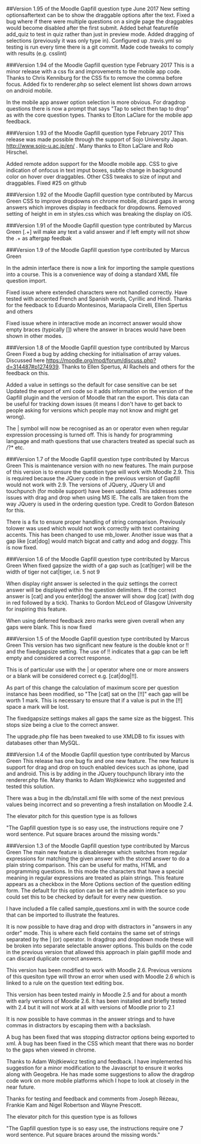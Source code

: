##Version 1.95 of the Moodle Gapfill question type June 2017
New setting optionsaftertext can be to show the draggable options after the text.
Fixed a bug where if there were multiple questions on a single page the draggables would
become disabled after the first submit. Added behat featurefile add_quiz to test in 
quiz rather than just in preview mode. Added dragging of selections (previously it was
only type in). Configured up .travis.yml so testing is run every time there is a 
git commit. Made code tweaks to comply with results (e.g. csslint)

###Version 1.94 of the Moodle Gapfill question type February 2017
This is a minor release with a css fix and improvements to the mobile app code.
Thanks to Chris Kenniburg for the CSS fix to remove the comma before focus. Added
fix to renderer.php so select element list shows down arrows on android mobile.

In the mobile app answer option selection is more obvious. For dragdrop
questions there is now a prompt that says "Tap to select then tap to drop" as with
the core question types. Thanks to Elton LaClare for the mobile app feedback.

###Version 1.93 of the Moodle Gapfill question type February 2017
This release was made possible through the support of Sojo University Japan. 
http://www.sojo-u.ac.jp/en/ . Many thanks to Elton LaClare and Rob Hirschel.

Added remote addon support for the Moodle mobile app. CSS to give indication of onfocus in text imput boxes, subtle change in 
background color on hover over draggables. Other CSS tweaks to size of input and draggables. Fixed #25 on github

###Version 1.92 of the Moodle Gapfill question type contributed by Marcus Green
CSS to improve dropdowns on chrome mobile, discard gaps in wrong answers which improves display in feedback for dropdowns.
Removed setting of height in em in styles.css which was breaking the display on iOS. 

###Version 1.91 of the Moodle Gapfill question type contributed by Marcus Green
[.+] will make any text a valid answer and if left empty will not show the .+ as aftergap feedbak

###Version 1.9 of the Moodle Gapfill question type contributed by Marcus Green

In the admin interface there is now a link for importing the sample questions into a course.
This is a convenience way of doing a standard XML file question import.

Fixed issue where extended characters were not handled correctly. Have tested with 
accented French and Spanish words, Cyrillic and Hindi. Thanks for the feedback to Eduardo Montesinos, 
Mariapaola Cirelli, Ellen Spertus and others

Fixed issue where in interactive mode an incorrect answer would show empty braces (typically [])
where the answer in braces would have been shown in other modes.

###Version 1.8 of the Moodle Gapfill question type contributed by Marcus Green
Fixed a bug by adding checking for initialisation of array values. Discussed here
https://moodle.org/mod/forum/discuss.php?d=314487#p1274939. Thanks to Ellen Spertus, 
Al Rachels and others for the feedback on this.

Added a value in settings so the default for case sensitive can be set
Updated the export of xml code so it adds information on the version of the Gapfill
plugin and the version of Moodle that ran the export. This data can be useful
for tracking down issues (it means I don't have to get back to people asking for
 versions which people may not know and might get wrong).

The | symbol will now be recognised as an or operator even
when regular expression processing is turned off. This is handy for programming language
and math questions that use characters treated as special such as \/?* etc.


###Version 1.7 of the Moodle Gapfill question type contributed by Marcus Green
This is maintenance version with no new features. The main purpose of this version is
to ensure the question type will work with Moodle 2.9. This is required because the
JQuery code in the previous version of Gapfill would not work with 2.9. The versions
of JQuery, JQuery UI and touchpunch (for mobile support) have been updated. This addresses
some issues with drag and drop when using MS IE.  The calls are taken from the way JQuery is 
used in the ordering question type. Credit to Gordon Bateson for this.

There is a fix to ensure proper handling of string comparison. Previously 
tolower was used which would not work correctly with text containing accents. 
This has been changed to use mb_lower. Another issue was that a gap like 
[cat|dog] would match bigcat and catty and adog and doggy. This is now fixed.

###Version 1.6 of the Moodle Gapfill question type contributed by Marcus Green
When fixed gapsize the width of a gap such as [cat|tiger] will be the width of tiger not cat|tiger, i.e. 5 not 9

When display right answer is selected in the quiz settings the correct answer will be displayed within the question delimiters.
If the correct answer is [cat] and you enter[dog] the answer will show dog [cat] (with dog in red followed by a tick). 
Thanks to Gordon McLeod of Glasgow University for inspiring this feature.

When using deferred feedback zero marks were given overall when any gaps were blank. This is now fixed

###Version 1.5 of the Moodle Gapfill question type contributed by Marcus Green
This version has two significant new feature is the double knot or !! and the fixedgapsize setting. 
The use of !! indicates that a gap can be left empty and considered a correct response.

This is of particular use with the | or operator where one or more answers or a blank will be considered correct e.g. [cat|dog|!!]. 

As part of this change the calculation of maximum score per question instance has been modified, so "The [cat] sat on the [!!]" 
each gap will be worth 1 mark. This is necessary to ensure that if a value is put in the [!!] space a mark will be lost.

The fixedgapsize settings makes all gaps the same size as the biggest. This stops size being a clue to the correct answer.

The upgrade.php file has been tweaked to use XMLDB to fix issues with databases other than MySQL.

###Version 1.4 of the Moodle Gapfill question type contributed by Marcus Green
This release has one bug fix and one new feature. The new feature is support for drag and drop
on touch enabled devices such as iphone, ipad and android. This is by adding in the JQuery touchpunch library into
the renderer.php file. Many thanks to Adam Wojtkiewicz who suggested and tested this solution. 

There was a bug in the db/install.xml file with some of the next previous values being incorrect and so preventing a fresh 
installation on Moodle 2.4.

The elevator pitch for this question type is as follows

"The Gapfill question type is so easy use, the instructions require one 7 word sentence. Put square braces around
the missing words."


###Version 1.3 of the Moodle Gapfill question type contributed by Marcus Green
The main new feature is disableregex which switches from regular expressions for 
matching the given answer with the stored answer to do a plain string comparison. This
can be useful for maths, HTML and programming questions. In this mode the characters that have a
special meaning in regular expressions are treated as plain strings. 
This feature appears as a checkbox in the More Options section of the question editing form. The default
for this option can be set in the admin interface so you could set this to be checked by default for every
new question.

I have included a file called sample_questions.xml in with the source code that can be imported 
to illustrate the features.

It is now possible to have drag and drop with distractors in "answers in any order" mode. This is where
each field contains the same set of strings separated by the | (or) operator. In dragdrop and dropdown mode
these will be broken into separate selectable answer options. This builds on the code in the previous
version that allowed this approach in plain gapfill mode and can discard duplicate correct answers. 

This version has been modified to work with Moodle 2.6. Previous versions of this quesiton type 
will throw an error when used with Moodle 2.6 which is linked to a rule on the question text editing box.

This version has been tested mainly in Moodle 2.5 and for about a month with early versions of Moodle 2.6.
It has been installed and briefly tested with 2.4 but it will not work at all with versions of Moodle prior 
to 2.1

It is now possible to have commas in the answer strings and to have commas in distractors by escaping
them with a backslash.

A bug has been fixed that was stopping distractor options being exported to xml. A bug has been fixed in 
the CSS which meant that there was no border to the gaps when viewed in chrome.

Thanks to Adam Wojtkiewicz testing and feedback. I have implemented his suggestion for a minor modification
to the Javascript to ensure it works along with Geogebra. He has made some suggestions to allow the dragdrop 
code work on more mobile platforms which I hope to look at closely in the near future.

Thanks for testing and feedback and comments from Joseph Rézeau, Frankie Kam and Nigel Robertson and 
Wayne Prescott.

The elevator pitch for this question type is as follows

"The Gapfill question type is so easy use, the instructions require one 7 word sentence. Put square braces around the missing words."
